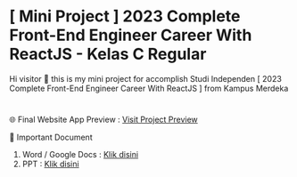 # [ Mini Project ] 2023 Complete Front-End Engineer Career With ReactJS - Kelas C Regular

Hi visitor 👋 this is my mini project for accomplish Studi Independen [ 2023 Complete Front-End Engineer Career With ReactJS ] from Kampus Merdeka

#

🌐 Final Website App Preview : [Visit Project Preview](#)

📄 Important Document

1. Word / Google Docs : [Klik disini](https://drive.google.com/drive/folders/1lJBWZKsRfD8BnPtLBJ9Ss9NIZa-S-z6n?usp=sharing)
2. PPT : [Klik disini](https://docs.google.com/presentation/d/18jw2UiXukUeDTofNDxUHHxqcDpW8JxwnFN4aGLKTVeY/edit?usp=sharing)

